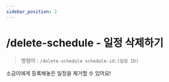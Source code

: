 ```yaml
---
sidebar_position: 2
---
```


# /delete-schedule - 일정 삭제하기

> 명령어 : `/delete-schedule schedule-id:(일정 ID)`

소금이에게 등록해놓은 일정을 제거할 수 있어요!